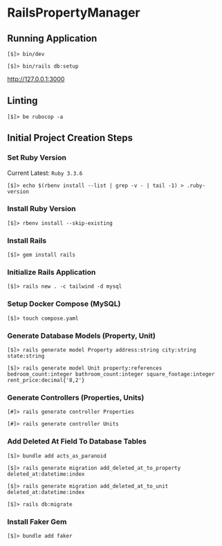# RailsPropertyManager

## Running Application

`[$]> bin/dev`

`[$]> bin/rails db:setup`

http://127.0.0.1:3000

## Linting

`[$]> be rubocop -a`

## Initial Project Creation Steps

### Set Ruby Version

Current Latest: `Ruby 3.3.6`

`[$]> echo $(rbenv install --list | grep -v - | tail -1) > .ruby-version`

### Install Ruby Version

`[$]> rbenv install --skip-existing`

### Install Rails

`[$]> gem install rails`

### Initialize Rails Application

`[$]> rails new . -c tailwind -d mysql`

### Setup Docker Compose (MySQL)

`[$]> touch compose.yaml`

### Generate Database Models (Property, Unit)

`[$]> rails generate model Property address:string city:string state:string`

`[$]> rails generate model Unit property:references bedroom_count:integer bathroom_count:integer square_footage:integer rent_price:decimal{'8,2'}`

### Generate Controllers (Properties, Units)

`[#]> rails generate controller Properties`

`[#]> rails generate controller Units`

### Add Deleted At Field To Database Tables

`[$]> bundle add acts_as_paranoid`

`[$]> rails generate migration add_deleted_at_to_property deleted_at:datetime:index`

`[$]> rails generate migration add_deleted_at_to_unit deleted_at:datetime:index`

`[$]> rails db:migrate`

### Install Faker Gem

`[$]> bundle add faker`
